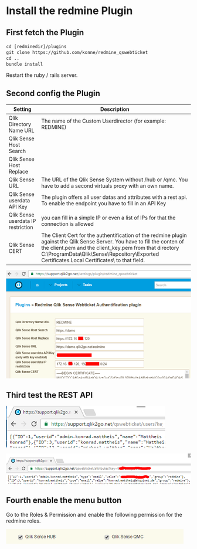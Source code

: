 # Install the redmine Plugin

## First fetch the Plugin
```
cd [redminedir]/plugins
git clone https://github.com/konne/redmine_qswebticket
cd ..
bundle install
```
Restart the ruby / rails server.

## Second config the Plugin

| Setting                  | Description |
| ------------------------ | ------------- |
| Qlik Directory Name URL  | The name of the Custom Userdirector (for example: REDMINE)  |
| Qlik Sense Host Search   |   |
| Qlik Sense Host Replace  |   |
| Qlik Sense URL           | The URL of the Qlik Sense System without /hub or /qmc. You have to add a second virtuals proxy with an own name. |
| Qlik Sense userdata API Key | The plugin offers all user datas and attributes with a rest api. To enable the endpoint you have to fill in an API Key |
| Qlik Sense userdata IP restriction | you can fill in a simple IP or even a list of IPs for that the connection is allowed |
| Qlik Sense CERT           | The Client Cert for the authentification of the redmine plugin against the Qlik Sense Server. You have to fill the conten of the client.pem and the client_key.pem from that directory C:\ProgramData\Qlik\Sense\Repository\Exported Certificates\.Local Certificates\ to that field.


![settings](images/screenshot_redmine_settings.png)

## Third test the REST API

![users](images/screenshot_redmine_rest_users.png)

![attributes](images/screenshot_redmine_rest_attributes.png)

## Fourth enable the menu button

Go to the Roles & Permission and enable the following permission for the redmine roles.

![roles](images/screenshot_redmine_roles.png)

